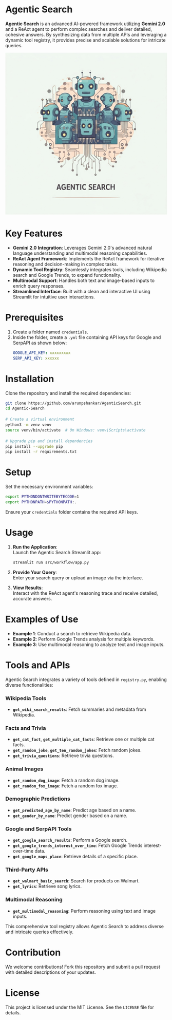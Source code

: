 # Agentic Search

**Agentic Search** is an advanced AI-powered framework utilizing **Gemini 2.0** and a ReAct agent to perform complex searches and deliver detailed, cohesive answers. By synthesizing data from multiple APIs and leveraging a dynamic tool registry, it provides precise and scalable solutions for intricate queries.

![Agentic Search Overview](./img/agentic-search-1.png)

# Key Features

- **Gemini 2.0 Integration**: Leverages Gemini 2.0's advanced natural language understanding and multimodal reasoning capabilities.  
- **ReAct Agent Framework**: Implements the ReAct framework for iterative reasoning and decision-making in complex tasks.  
- **Dynamic Tool Registry**: Seamlessly integrates tools, including Wikipedia search and Google Trends, to expand functionality.  
- **Multimodal Support**: Handles both text and image-based inputs to enrich query responses.  
- **Streamlined Interface**: Built with a clean and interactive UI using Streamlit for intuitive user interactions.

# Prerequisites

1. Create a folder named `credentials`.  
2. Inside the folder, create a `.yml` file containing API keys for Google and SerpAPI as shown below:  
   ```yaml
   GOOGLE_API_KEY: xxxxxxxxx
   SERP_API_KEY: xxxxxx
   ```

# Installation

Clone the repository and install the required dependencies:

```bash
git clone https://github.com/arunpshankar/AgenticSearch.git
cd Agentic-Search

# Create a virtual environment
python3 -m venv venv
source venv/bin/activate  # On Windows: venv\Scripts\activate

# Upgrade pip and install dependencies
pip install --upgrade pip
pip install -r requirements.txt
```

# Setup

Set the necessary environment variables:

```bash
export PYTHONDONTWRITEBYTECODE=1
export PYTHONPATH=$PYTHONPATH:.
```

Ensure your `credentials` folder contains the required API keys.

# Usage

1. **Run the Application**:  
   Launch the Agentic Search Streamlit app:  
   ```bash
   streamlit run src/workflow/app.py
   ```

2. **Provide Your Query**:  
   Enter your search query or upload an image via the interface.  

3. **View Results**:  
   Interact with the ReAct agent's reasoning trace and receive detailed, accurate answers.

# Examples of Use

- **Example 1**: Conduct a search to retrieve Wikipedia data.  
- **Example 2**: Perform Google Trends analysis for multiple keywords.  
- **Example 3**: Use multimodal reasoning to analyze text and image inputs.

# Tools and APIs

Agentic Search integrates a variety of tools defined in `registry.py`, enabling diverse functionalities:

### Wikipedia Tools  
- **`get_wiki_search_results`**: Fetch summaries and metadata from Wikipedia.

### Facts and Trivia  
- **`get_cat_fact`**, **`get_multiple_cat_facts`**: Retrieve one or multiple cat facts.  
- **`get_random_joke`**, **`get_ten_random_jokes`**: Fetch random jokes.  
- **`get_trivia_questions`**: Retrieve trivia questions.

### Animal Images  
- **`get_random_dog_image`**: Fetch a random dog image.  
- **`get_random_fox_image`**: Fetch a random fox image.

### Demographic Predictions  
- **`get_predicted_age_by_name`**: Predict age based on a name.  
- **`get_gender_by_name`**: Predict gender based on a name.

### Google and SerpAPI Tools  
- **`get_google_search_results`**: Perform a Google search.  
- **`get_google_trends_interest_over_time`**: Fetch Google Trends interest-over-time data.  
- **`get_google_maps_place`**: Retrieve details of a specific place.

### Third-Party APIs  
- **`get_walmart_basic_search`**: Search for products on Walmart.  
- **`get_lyrics`**: Retrieve song lyrics.

### Multimodal Reasoning  
- **`get_multimodal_reasoning`**: Perform reasoning using text and image inputs.

This comprehensive tool registry allows Agentic Search to address diverse and intricate queries effectively.

# Contribution

We welcome contributions! Fork this repository and submit a pull request with detailed descriptions of your updates.

# License

This project is licensed under the MIT License. See the `LICENSE` file for details.  